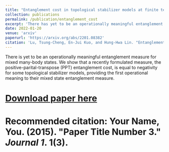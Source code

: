 ```yaml
---
title: "Entanglement cost in topological stabilizer models at finite temperature"
collection: publications
permalink: /publication/entanglement_cost
excerpt: 'There has yet to be an operationally meaningful entanglement measure for mixed many-body states. We show that a recently formulated measure, the positive-parital-transpose (PPT) entanglement cost, is equal to negativity for some topological stabilizer models, providing the first operational meaning to their mixed state entanglement measure. '
date: 2022-01-20
venue: 'arxiv'
paperurl: 'https://arxiv.org/abs/2201.08382'
citation: 'Lu, Tsung-Cheng, En-Jui Kuo, and Hung-Hwa Lin. "Entanglement cost in topological stabilizer models at finite temperature." arXiv preprint arXiv:2201.08382 (2022).'
---
```

There is yet to be an operationally meaningful entanglement measure for mixed many-body states. We show that a recently formulated measure, the positive-parital-transpose (PPT) entanglement cost, is equal to negativity for some topological stabilizer models, providing the first operational meaning to their mixed state entanglement measure.

# [Download paper here](http://academicpages.github.io/files/paper3.pdf)

# Recommended citation: Your Name, You. (2015). "Paper Title Number 3." <i>Journal 1</i>. 1(3).